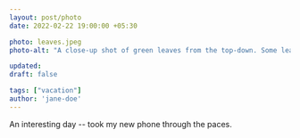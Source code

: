 ```yaml
---
layout: post/photo
date: 2022-02-22 19:00:00 +05:30

photo: leaves.jpeg
photo-alt: "A close-up shot of green leaves from the top-down. Some leaves are blurred, others not."

updated: 
draft: false

tags: ["vacation"]
author: 'jane-doe'
---
```


An interesting day -- took my new phone through the paces.
